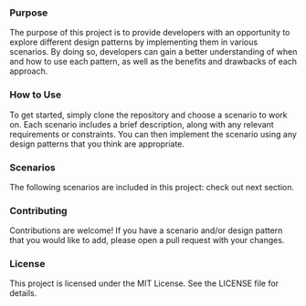 ### Purpose

The purpose of this project is to provide developers with an opportunity to explore different design patterns by implementing them in various scenarios. By doing so, developers can gain a better understanding of when and how to use each pattern, as well as the benefits and drawbacks of each approach.

### How to Use

To get started, simply clone the repository and choose a scenario to work on. Each scenario includes a brief description, along with any relevant requirements or constraints. You can then implement the scenario using any design patterns that you think are appropriate.

### Scenarios

The following scenarios are included in this project: check out next section.

### Contributing

Contributions are welcome! If you have a scenario and/or design pattern that you would like to add, please open a pull request with your changes.

### License

This project is licensed under the MIT License. See the LICENSE file for details.
